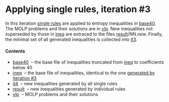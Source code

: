 Applying single rules, iteration \#3
====================================

In this iteration [single rules](../rules.txt) are applied to entropy 
inequalities in [base40](base40.txt). The MOLP problems and their
solutions are in [vlp](vlp). New inequalities not superseded by those in 
[ineq](ineq.txt) are extraced to the files [result](result)/NN.new.
Finally, the minimal set of all generated inequalities is collected into
[it3](it3.txt).

#### Contents

* [base40](base40.txt) &nbsp;&ndash; the base file of inequalities 
  truncated from [ineq](ineq.txt) to coefficients below 40
* [ineq](ineq.txt) &nbsp;&ndash; the base file of inequalities,
  identical to the one [generated by iteration #3](../../iter3/it3.txt)
* [it4](it4.txt) &nbsp;&ndash; new inequalities generated by all single rules
* [result](result) &nbsp;&ndash; new inequalities generated by individual rules
* [vlp](vlp) &nbsp;&ndash; MOLP problems and their solutions



